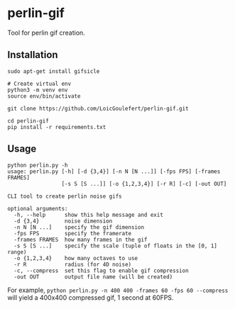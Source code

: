 # perlin-gif
Tool for perlin gif creation.

## Installation
```
sudo apt-get install gifsicle

# Create virtual env
python3 -m venv env
source env/bin/activate

git clone https://github.com/LoicGoulefert/perlin-gif.git

cd perlin-gif
pip install -r requirements.txt
```

## Usage

```
python perlin.py -h
usage: perlin.py [-h] [-d {3,4}] [-n N [N ...]] [-fps FPS] [-frames FRAMES]
                 [-s S [S ...]] [-o {1,2,3,4}] [-r R] [-c] [-out OUT]

CLI tool to create perlin noise gifs

optional arguments:
  -h, --help      show this help message and exit
  -d {3,4}        noise dimension
  -n N [N ...]    specify the gif dimension
  -fps FPS        specify the framerate
  -frames FRAMES  how many frames in the gif
  -s S [S ...]    specify the scale (tuple of floats in the [0, 1] range)
  -o {1,2,3,4}    how many octaves to use
  -r R            radius (for 4D noise)
  -c, --compress  set this flag to enable gif compression
  -out OUT        output file name (will be created)

```

For example, `python perlin.py -n 400 400 -frames 60 -fps 60 --compress` will yield a 400x400 compressed gif, 1 second at 60FPS.
